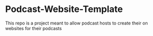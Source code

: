 # Podcast-Website-Template
This repo is a project meant to allow podcast hosts to create their on websites for their podcasts
